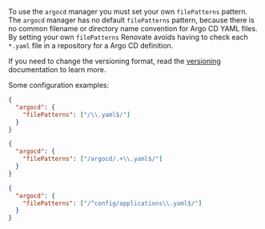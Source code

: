 To use the `argocd` manager you must set your own `filePatterns` pattern.
The `argocd` manager has no default `filePatterns` pattern, because there is no common filename or directory name convention for Argo CD YAML files.
By setting your own `filePatterns` Renovate avoids having to check each `*.yaml` file in a repository for a Argo CD definition.

If you need to change the versioning format, read the [versioning](../../../modules/versioning/index.md) documentation to learn more.

Some configuration examples:

```json title="If most .yaml files in your repository are for Argo CD"
{
  "argocd": {
    "filePatterns": ["/\\.yaml$/"]
  }
}
```

```json title="Argo CD YAML files are in a argocd/ directory"
{
  "argocd": {
    "filePatterns": ["/argocd/.+\\.yaml$/"]
  }
}
```

```json title="One Argo CD file in a directory"
{
  "argocd": {
    "filePatterns": ["/^config/applications\\.yaml$/"]
  }
}
```
